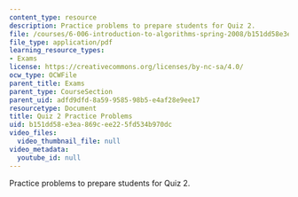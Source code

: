 ```yaml
---
content_type: resource
description: Practice problems to prepare students for Quiz 2.
file: /courses/6-006-introduction-to-algorithms-spring-2008/b151dd58e3ea869cee225fd534b970dc_quiz2.pdf
file_type: application/pdf
learning_resource_types:
- Exams
license: https://creativecommons.org/licenses/by-nc-sa/4.0/
ocw_type: OCWFile
parent_title: Exams
parent_type: CourseSection
parent_uid: adfd9dfd-8a59-9585-98b5-e4af28e9ee17
resourcetype: Document
title: Quiz 2 Practice Problems
uid: b151dd58-e3ea-869c-ee22-5fd534b970dc
video_files:
  video_thumbnail_file: null
video_metadata:
  youtube_id: null
---
```

Practice problems to prepare students for Quiz 2.